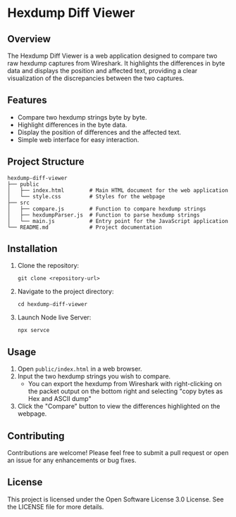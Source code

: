 # Hexdump Diff Viewer

## Overview
The Hexdump Diff Viewer is a web application designed to compare two raw hexdump captures from Wireshark. It highlights the differences in byte data and displays the position and affected text, providing a clear visualization of the discrepancies between the two captures.

## Features
- Compare two hexdump strings byte by byte.
- Highlight differences in the byte data.
- Display the position of differences and the affected text.
- Simple web interface for easy interaction.

## Project Structure
```
hexdump-diff-viewer
├── public
│   ├── index.html        # Main HTML document for the web application
│   └── style.css         # Styles for the webpage
├── src
│   ├── compare.js        # Function to compare hexdump strings
│   ├── hexdumpParser.js  # Function to parse hexdump strings
│   └── main.js           # Entry point for the JavaScript application
└── README.md             # Project documentation
```

## Installation
1. Clone the repository:
   ```
   git clone <repository-url>
   ```
2. Navigate to the project directory:
   ```
   cd hexdump-diff-viewer
   ```
3. Launch Node live Server:
   ```
   npx servce
   ```

## Usage
1. Open `public/index.html` in a web browser.
2. Input the two hexdump strings you wish to compare.
   - You can export the hexdump from Wireshark with right-clicking on the packet output on the bottom right and selecting "copy bytes as Hex and ASCII dump"
4. Click the "Compare" button to view the differences highlighted on the webpage.

## Contributing
Contributions are welcome! Please feel free to submit a pull request or open an issue for any enhancements or bug fixes.

## License
This project is licensed under the Open Software License 3.0 License. See the LICENSE file for more details.
